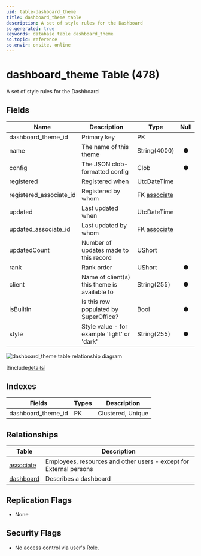 ```yaml
---
uid: table-dashboard_theme
title: dashboard_theme table
description: A set of style rules for the Dashboard
so.generated: true
keywords: database table dashboard_theme
so.topic: reference
so.envir: onsite, online
---
```


# dashboard\_theme Table (478)

A set of style rules for the Dashboard

## Fields

| Name | Description | Type | Null |
|------|-------------|------|:----:|
|dashboard\_theme\_id|Primary key|PK| |
|name|The name of this theme|String(4000)|&#x25CF;|
|config|The JSON clob-formatted config|Clob|&#x25CF;|
|registered|Registered when|UtcDateTime| |
|registered\_associate\_id|Registered by whom|FK [associate](associate.md)| |
|updated|Last updated when|UtcDateTime| |
|updated\_associate\_id|Last updated by whom|FK [associate](associate.md)| |
|updatedCount|Number of updates made to this record|UShort| |
|rank|Rank order|UShort|&#x25CF;|
|client|Name of client(s) this theme is available to|String(255)|&#x25CF;|
|isBuiltIn|Is this row populated by SuperOffice?|Bool|&#x25CF;|
|style|Style value - for example &apos;light&apos; or &apos;dark&apos;|String(255)|&#x25CF;|


![dashboard_theme table relationship diagram](./media/dashboard_theme.png)

[!include[details](./includes/dashboard-theme.md)]

## Indexes

| Fields | Types | Description |
|--------|-------|-------------|
|dashboard\_theme\_id |PK |Clustered, Unique |

## Relationships

| Table|  Description |
|------|-------------|
|[associate](associate.md)  |Employees, resources and other users - except for External persons |
|[dashboard](dashboard.md)  |Describes a dashboard |


## Replication Flags

* None

## Security Flags

* No access control via user's Role.

